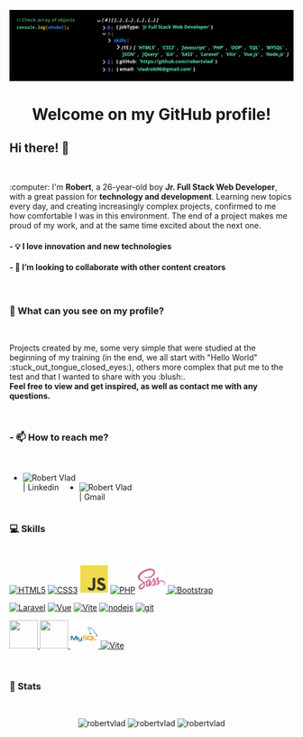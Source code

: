 <p align="center">
	<img src="./img/copertina_linkedin.png">
</p>

<h1 align="center">Welcome on my GitHub profile!</h1>

<h2>Hi there! 👋</h2>

<br/>

<p>:computer: I'm <strong>Robert</strong>, a 26-year-old boy <strong>Jr. Full Stack Web Developer</strong>, with a great passion for <strong>technology and development</strong>. Learning new topics every day, and creating increasingly complex projects, confirmed to me how comfortable I was in this environment. The end of a project makes me proud of my work, and at the same time excited about the next one.</p>

<h4>- 💡 I love innovation and new technologies</h4>
<h4>- 🤝 I’m looking to collaborate with other content creators</h4>

<br />

<h3>🔭 What can you see on my profile?</h3>

<br/>

<p>Projects created by me, some very simple that were studied at the beginning of my training (in the end, we all start with "Hello World" :stuck_out_tongue_closed_eyes:), others more complex that put me to the test and that I wanted to share with you :blush:. 
<br />
<strong>Feel free to view and get inspired, as well as contact me with any questions.</strong></p>

<br/>

<h3>- 📫 How to reach me?</h3>

<br/>

- [<img align="left" alt="Robert Vlad | Linkedin" width="100px" src="https://img.shields.io/badge/LinkedIn-0077B5?style=for-the-badge&logo=linkedin&logoColor=white" />][linkedin]
- [<img align="left" alt="Robert Vlad | Gmail" width="100px" src="https://img.shields.io/badge/Gmail-D14836?style=for-the-badge&logo=gmail&logoColor=white" />][gmail]	

[linkedin]: https://www.linkedin.com/in/vlad-robert/
[gmail]: https://mail.google.com/mail/?view=cm&source=mailto&to=vladrob96@gmail.com

<br/>

<h3>💻 Skills</h3>

<br/>

<p>
	<a href="https://developer.mozilla.org/en-US/docs/Glossary/HTML5" target="_blank" rel="noreferrer"><img src="https://raw.githubusercontent.com/danielcranney/readme-generator/main/public/icons/skills/html5-colored.svg" width="50" height="50" alt="HTML5" /></a>
	<a href="https://www.w3.org/TR/CSS/#css" target="_blank" rel="noreferrer"><img src="https://raw.githubusercontent.com/danielcranney/readme-generator/main/public/icons/skills/css3-colored.svg" width="50" height="50" alt="CSS3" /></a>
	<a href="https://developer.mozilla.org/en-US/docs/Web/JavaScript" > <img src="https://raw.githubusercontent.com/devicons/devicon/master/icons/javascript/javascript-original.svg" alt="javascript" width="50" height="50"/></a>
	<a href="https://www.php.net/" target="_blank" rel="noreferrer"><img src="https://raw.githubusercontent.com/danielcranney/readme-generator/main/public/icons/skills/php-colored.svg" width="50" height="50" alt="PHP" /></a>
	<a href="https://sass-lang.com" > <img src="https://raw.githubusercontent.com/devicons/devicon/master/icons/sass/sass-original.svg" alt="sass" width="50" height="50"/> </a>
	<a href="https://getbootstrap.com/" target="_blank" rel="noreferrer"><img src="https://raw.githubusercontent.com/danielcranney/readme-generator/main/public/icons/skills/bootstrap-colored.svg" width="50" height="50" alt="Bootstrap" /></a>
</p>

<p>
	<a href="https://laravel.com/" target="_blank" rel="noreferrer"><img src="https://raw.githubusercontent.com/danielcranney/readme-generator/main/public/icons/skills/laravel-colored.svg" width="50" height="50" alt="Laravel" /></a>
	<a href="https://vuejs.org/" target="_blank" rel="noreferrer"><img src="https://raw.githubusercontent.com/danielcranney/readme-generator/main/public/icons/skills/vuejs-colored.svg" width="50" height="50" alt="Vue" /></a>
	<a href="https://vitejs.dev/" target="_blank" rel="noreferrer"><img src="https://raw.githubusercontent.com/danielcranney/readme-generator/main/public/icons/skills/vite-colored.svg" width="50" height="50" alt="Vite" /></a>
	<a href="https://nodejs.org" > <img src="https://www.vectorlogo.zone/logos/nodejs/nodejs-icon.svg" alt="nodejs" width="50" height="50"/></a>
	<a href="https://git-scm.com/" > <img src="https://www.vectorlogo.zone/logos/git-scm/git-scm-icon.svg" alt="git" width="50" height="50"/></a>
</p>

<p>
	<a href="https://code.visualstudio.com/" > <img src="https://www.vectorlogo.zone/logos/atom_io/atom_io-icon.svg" width="50" height="50"/> </a> 
	<a href="https://code.visualstudio.com/" > <img src="https://i.ibb.co/vBw3R3Q/Visual-Studio-Code.png" width="50" height="50"/> </a> 
	<a href="https://www.mysql.com/" target="_blank" rel="noreferrer"> <img src="https://raw.githubusercontent.com/devicons/devicon/master/icons/mysql/mysql-original-wordmark.svg" alt="mysql" width="50" height="50"/> </a>
	<a href="https://www.phpmyadmin.net/" target="_blank" rel="noreferrer"><img src="https://www.vectorlogo.zone/logos/phpmyadmin/phpmyadmin-ar21.svg" width="50" height="50" alt="Vite" /></a>
</p>




<br/>

<h3>📝 Stats</h3>

<br/>

<p align="center">
    <img src="https://github-readme-stats.vercel.app/api/top-langs?username=robertvlad&show_icons=true&locale=en&layout=compact" width="270" alt="robertvlad" />
    <img src="https://github-readme-stats.vercel.app/api?username=robertvlad&show_icons=true&locale=en" width="380" alt="robertvlad" />
    <img src="https://github-readme-streak-stats.herokuapp.com/?user=robertvlad&" width="370" alt="robertvlad"/>
</p>

<!--
**robertvlad/robertvlad** is a ✨ _special_ ✨ repository because its `README.md` (this file) appears on your GitHub profile.

Here are some ideas to get you started:

- 🔭 I’m currently working on ...
- 🌱 I’m currently learning ...
- 👯 I’m looking to collaborate on ...
- 🤔 I’m looking for help with ...
- 💬 Ask me about ...
- 📫 How to reach me: ...
- 😄 Pronouns: ...
- ⚡ Fun fact: ...
-->

